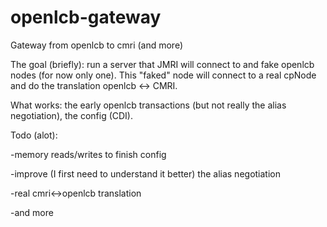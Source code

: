 # openlcb-gateway
Gateway from openlcb to cmri (and more)

The goal (briefly): run a server that JMRI will connect to and fake openlcb nodes (for now only one).
This "faked" node will connect to a real cpNode and do the translation openlcb <-> CMRI.

What works: the early openlcb transactions (but not really the alias negotiation), the config (CDI).

Todo (alot):

-memory reads/writes to finish config

-improve (I first need to understand it better) the alias negotiation

-real cmri<->openlcb translation

-and more
